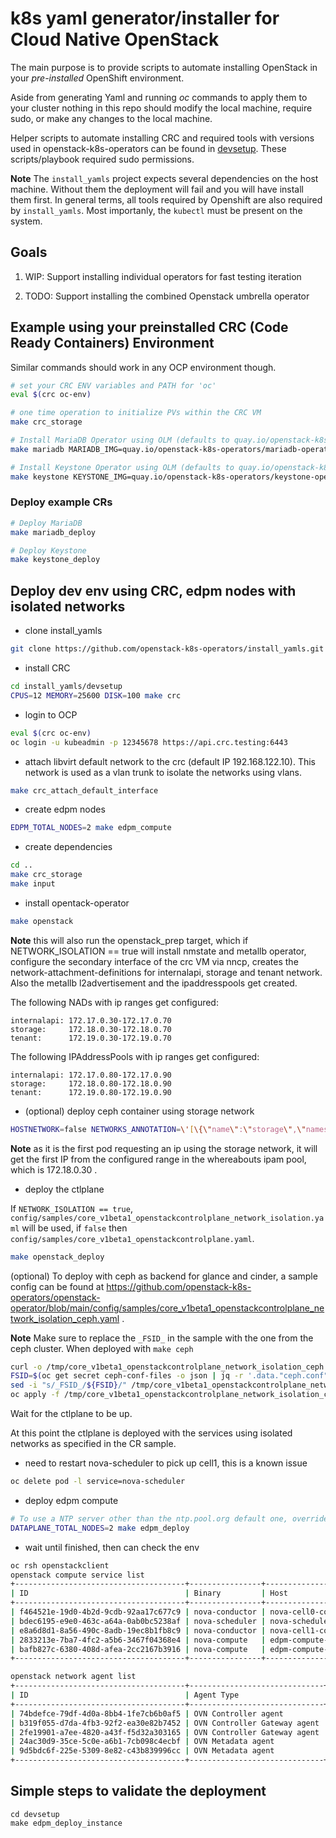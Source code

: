 # k8s yaml generator/installer for Cloud Native OpenStack

The main purpose is to provide scripts to automate installing OpenStack in your *pre-installed* OpenShift environment.

Aside from generating Yaml and running *oc* commands to apply them to your cluster nothing in this repo should modify the local machine, require sudo, or make any changes to the local machine.

Helper scripts to automate installing CRC and required tools with versions used in openstack-k8s-operators can be found in [devsetup](devsetup/README.md). These scripts/playbook required sudo permissions.

**Note**
The `install_yamls` project expects several dependencies on the host machine.
Without them the deployment will fail and you will have install them first.
In general terms, all tools required by Openshift are also required by `install_yamls`.
Most importanly, the `kubectl` must be present on the system.

## Goals

1) WIP: Support installing individual operators for fast testing iteration

2) TODO: Support installing the combined Openstack umbrella operator

## Example using your preinstalled CRC (Code Ready Containers) Environment

Similar commands should work in any OCP environment though.
```bash
# set your CRC ENV variables and PATH for 'oc'
eval $(crc oc-env)

# one time operation to initialize PVs within the CRC VM
make crc_storage

# Install MariaDB Operator using OLM (defaults to quay.io/openstack-k8s-operators)
make mariadb MARIADB_IMG=quay.io/openstack-k8s-operators/mariadb-operator-index:latest

# Install Keystone Operator using OLM (defaults to quay.io/openstack-k8s-operators)
make keystone KEYSTONE_IMG=quay.io/openstack-k8s-operators/keystone-operator-index:latest
```

### Deploy example CRs
```bash
# Deploy MariaDB
make mariadb_deploy

# Deploy Keystone
make keystone_deploy
```

## Deploy dev env using CRC, edpm nodes with isolated networks
* clone install_yamls
```bash
git clone https://github.com/openstack-k8s-operators/install_yamls.git
```

* install CRC
```bash
cd install_yamls/devsetup
CPUS=12 MEMORY=25600 DISK=100 make crc
```

* login to OCP
```bash
eval $(crc oc-env)
oc login -u kubeadmin -p 12345678 https://api.crc.testing:6443
```

* attach libvirt default network to the crc (default IP 192.168.122.10). This network is used as a vlan trunk to isolate the networks using vlans.
```bash
make crc_attach_default_interface
```

* create edpm nodes
```bash
EDPM_TOTAL_NODES=2 make edpm_compute
```

* create dependencies
```bash
cd ..
make crc_storage
make input
```

* install opentack-operator
```bash
make openstack
```

**Note** this will also run the openstack_prep target, which if NETWORK_ISOLATION == true will install nmstate and metallb operator, configure the secondary interface of the crc VM via nncp, creates the network-attachment-definitions for internalapi, storage and tenant network. Also the metallb l2advertisement and the ipaddresspools get created.

The following NADs with ip ranges get configured:
```
internalapi: 172.17.0.30-172.17.0.70
storage:     172.18.0.30-172.18.0.70
tenant:      172.19.0.30-172.19.0.70
```

The following IPAddressPools with ip ranges get configured:
```
internalapi: 172.17.0.80-172.17.0.90
storage:     172.18.0.80-172.18.0.90
tenant:      172.19.0.80-172.19.0.90
```

* (optional) deploy ceph container using storage network
```bash
HOSTNETWORK=false NETWORKS_ANNOTATION=\'[\{\"name\":\"storage\",\"namespace\":\"openstack\"\}]\' MON_IP=172.18.0.30 make ceph TIMEOUT=90
```

**Note** as it is the first pod requesting an ip using the storage network, it will get the first IP from the configured range in the whereabouts ipam pool, which is 172.18.0.30 .

* deploy the ctlplane

If `NETWORK_ISOLATION == true`, `config/samples/core_v1beta1_openstackcontrolplane_network_isolation.yaml` will be used, if `false` then `config/samples/core_v1beta1_openstackcontrolplane.yaml`.

```bash
make openstack_deploy
```

(optional) To deploy with ceph as backend for glance and cinder, a sample config can be found at https://github.com/openstack-k8s-operators/openstack-operator/blob/main/config/samples/core_v1beta1_openstackcontrolplane_network_isolation_ceph.yaml .

**Note** Make sure to replace the `_FSID_` in the sample with the one from the ceph cluster. When deployed with `make ceph`

```bash
curl -o /tmp/core_v1beta1_openstackcontrolplane_network_isolation_ceph.yaml https://raw.githubusercontent.com/openstack-k8s-operators/openstack-operator/main/config/samples/core_v1beta1_openstackcontrolplane_network_isolation_ceph.yaml
FSID=$(oc get secret ceph-conf-files -o json | jq -r '.data."ceph.conf"' | base64 -d | grep fsid | sed -e 's/fsid = //') && echo $FSID
sed -i "s/_FSID_/${FSID}/" /tmp/core_v1beta1_openstackcontrolplane_network_isolation_ceph.yaml
oc apply -f /tmp/core_v1beta1_openstackcontrolplane_network_isolation_ceph.yaml
```

Wait for the ctlplane to be up.

At this point the ctlplane is deployed with the services using isolated networks as specified in the CR sample.

* need to restart nova-scheduler to pick up cell1, this is a known issue
```bash
oc delete pod -l service=nova-scheduler
```

* deploy edpm compute
```bash
# To use a NTP server other than the ntp.pool.org default one, override the DATAPLANE_CHRONY_NTP_SERVER variable
DATAPLANE_TOTAL_NODES=2 make edpm_deploy
```

* wait until finished, then can check the env
```bash
oc rsh openstackclient
openstack compute service list
+--------------------------------------+----------------+------------------------+----------+---------+-------+----------------------------+
| ID                                   | Binary         | Host                   | Zone     | Status  | State | Updated At                 |
+--------------------------------------+----------------+------------------------+----------+---------+-------+----------------------------+
| f464521e-19d0-4b2d-9cdb-92aa17c677c9 | nova-conductor | nova-cell0-conductor-0 | internal | enabled | up    | 2023-04-11T17:36:27.000000 |
| bdec6195-e9e0-463c-a64a-0ab0bc5238af | nova-scheduler | nova-scheduler-0       | internal | enabled | up    | 2023-04-11T17:36:19.000000 |
| e8a6d8d1-8a56-490c-8adb-19ec8b1fb8c9 | nova-conductor | nova-cell1-conductor-0 | internal | enabled | up    | 2023-04-11T17:36:27.000000 |
| 2833213e-7ba7-4fc2-a5b6-3467f04368e4 | nova-compute   | edpm-compute-1         | nova     | enabled | up    | 2023-04-11T17:36:23.000000 |
| bafb827c-6380-408d-afea-2cc2167b3916 | nova-compute   | edpm-compute-0         | nova     | enabled | up    | 2023-04-11T17:36:23.000000 |
+--------------------------------------+----------------+------------------------+----------+---------+-------+----------------------------+

openstack network agent list
+--------------------------------------+------------------------------+--------------------+-------------------+-------+-------+----------------------------+
| ID                                   | Agent Type                   | Host               | Availability Zone | Alive | State | Binary                     |
+--------------------------------------+------------------------------+--------------------+-------------------+-------+-------+----------------------------+
| 74bdefce-79df-4d0a-8bb4-1fe7cb6b0af5 | OVN Controller agent         | crc-9ltqk-master-0 |                   | :-)   | UP    | ovn-controller             |
| b319f055-d7da-4fb3-92f2-ea30e82b7452 | OVN Controller Gateway agent | edpm-compute-0     |                   | :-)   | UP    | ovn-controller             |
| 2fe19901-a7ee-4820-a43f-f5d32a303165 | OVN Controller Gateway agent | edpm-compute-1     |                   | :-)   | UP    | ovn-controller             |
| 24ac30d9-35ce-5c0e-a6b1-7cb098c4ecbf | OVN Metadata agent           | edpm-compute-1     |                   | :-)   | UP    | neutron-ovn-metadata-agent |
| 9d5bdc6f-225e-5309-8e82-c43b839996cc | OVN Metadata agent           | edpm-compute-0     |                   | :-)   | UP    | neutron-ovn-metadata-agent |
+--------------------------------------+------------------------------+--------------------+-------------------+-------+-------+----------------------------+
```

## Simple steps to validate the deployment

```
cd devsetup
make edpm_deploy_instance
```
